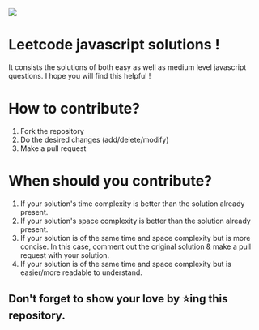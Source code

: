 <p align="left"><a href="https://www.buymeacoffee.com/mardav.sj"><img src="https://img.buymeacoffee.com/button-api/?text=Buy me a coffee&emoji=&slug=mardav.sj&button_colour=FFDD00&font_colour=000000&font_family=Cookie&outline_colour=000000&coffee_colour=ffffff" /></a></p>

# Leetcode javascript solutions ! 

It consists the solutions of both easy as well as medium level javascript questions.
I hope you will find this helpful ! 

# How to contribute?

  1. Fork the repository
  2. Do the desired changes (add/delete/modify)
  3. Make a pull request
    
# When should you contribute?

  1. If your solution's time complexity is better than the solution already present.
  2. If your solution's space complexity is better than the solution already present.
  3. If your solution is of the same time and space complexity but is more concise. In this case, comment out the original solution & make a pull request with your solution.
  4. If your solution is of the same time and space complexity but is easier/more readable to understand.

## Don't forget to show your love by ⭐ing this repository.
